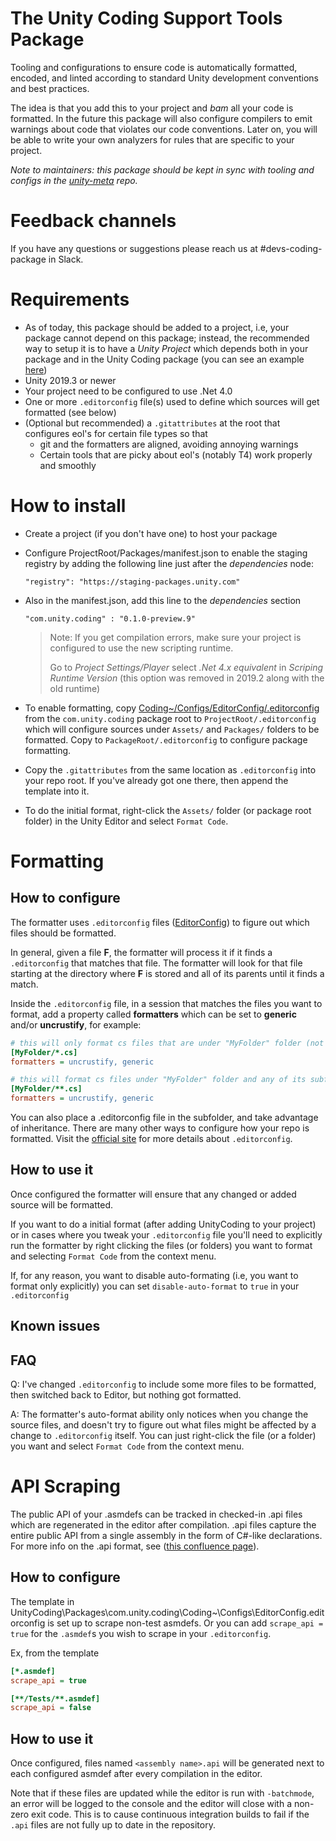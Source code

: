 # The Unity Coding Support Tools Package

Tooling and configurations to ensure code is automatically formatted, encoded, and linted according to standard Unity development conventions and best practices.

The idea is that you add this to your project and *bam* all your code is formatted. In the future this package will also configure compilers to emit warnings about code that violates our code conventions. Later on, you will be able to write your own analyzers for rules that are specific to your project.

_Note to maintainers: this package should be kept in sync with tooling and configs in the [unity-meta](https://ono.unity3d.com/unity-extra/unity-meta) repo._

# Feedback channels

If you have any questions or suggestions please reach us at #devs-coding-package in Slack.

# Requirements

- As of today, this package should be added to a project, i.e, your package cannot depend on this package; instead, the recommended way to setup it is to have a *Unity Project* which depends both in your package and in the Unity Coding package (you can see an example [here](https://github.cds.internal.unity3d.com/unity/com.unity.coding/tree/master/UnityCoding))
- Unity 2019.3 or newer
- Your project need to be configured to use .Net 4.0
- One or more `.editorconfig` file(s) used to define which sources will get formatted (see below)
- (Optional but recommended) a `.gitattributes` at the root that configures eol's for certain file types so that
  - git and the formatters are aligned, avoiding annoying warnings
  - Certain tools that are picky about eol's (notably T4) work properly and smoothly

# How to install

- Create a project (if you don't have one) to host your package

- Configure ProjectRoot/Packages/manifest.json to enable the staging registry by adding the following line just after the *dependencies* node:

    `"registry": "https://staging-packages.unity.com"`

- Also in the manifest.json, add this line to the *dependencies* section

    `"com.unity.coding" : "0.1.0-preview.9"`

    > Note: If you get compilation errors, make sure your project is configured to use the new scripting runtime.
    >
    > Go to *Project Settings/Player* select *.Net 4.x equivalent* in *Scriping Runtime Version* (this option was removed in 2019.2 along with the old runtime)

- To enable formatting, copy [Coding~/Configs/EditorConfig/.editorconfig](Coding~/Configs/EditorConfig/.editorconfig) from the `com.unity.coding` package root to `ProjectRoot/.editorconfig` which will configure sources under `Assets/` and `Packages/` folders to be formatted. Copy to `PackageRoot/.editorconfig` to configure package formatting.

- Copy the `.gitattributes` from the same location as `.editorconfig` into your repo root. If you've already got one there, then append the template into it.

- To do the initial format, right-click the `Assets/` folder (or package root folder) in the Unity Editor and select `Format Code`.

# Formatting

## How to configure

The formatter uses `.editorconfig` files ([EditorConfig](https://editorconfig.org/)) to figure out which files should be formatted.

In general, given a file **F**, the formatter will process it if it finds a `.editorconfig` that matches that file. The formatter will look for that file starting at the directory where **F** is stored and all of its parents until it finds a match.

Inside the `.editorconfig` file, in a session that matches the files you want to format, add a property called **formatters** which can be set to **generic** and/or **uncrustify**, for example:

```ini
# this will only format cs files that are under "MyFolder" folder (not in subfolders)
[MyFolder/*.cs]
formatters = uncrustify, generic

# this will format cs files under "MyFolder" folder and any of its subfolders
[MyFolder/**.cs]
formatters = uncrustify, generic
```

You can also place a .editorconfig file in the subfolder, and take advantage of inheritance. There are many other ways to configure how your repo is formatted. Visit the [official site](https://editorconfig.org/) for more details about `.editorconfig`.

## How to use it

Once configured the formatter will ensure that any changed or added source will be formatted.

If you want to do a initial format (after adding UnityCoding to your project) or in cases where you tweak your `.editorconfig` file you'll need to explicitly run the formatter by right clicking the files (or folders) you want to format and selecting `Format Code` from the context menu.

If, for any reason, you want to disable auto-formating (i.e, you want to format only explicitly) you can set `disable-auto-format` to `true` in your `.editorconfig`

## Known issues

## FAQ

Q: I've changed `.editorconfig` to include some more files to be formatted, then switched back to Editor, but nothing got formatted.

A: The formatter's auto-format ability only notices when you change the source files, and doesn't try to figure out what files might be affected by a change to `.editorconfig` itself. You can just right-click the file (or a folder) you want and select `Format Code` from the context menu.

# API Scraping

The public API of your .asmdefs can be tracked in checked-in .api files which are regenerated in the editor after compilation. .api files capture the entire public API from a single assembly in the form of C#-like declarations. For more info on the .api format, see ([this confluence page](https://confluence.hq.unity3d.com/pages/viewpage.action?spaceKey=DEV&title=Tracking+API+Through+.api+and+.platform.api)).

## How to configure

The template in UnityCoding\Packages\com.unity.coding\Coding~\Configs\EditorConfig\.editorconfig is set up to scrape non-test asmdefs. Or you can add `scrape_api = true` for the `.asmdef`s you wish to scrape in your `.editorconfig`. 

Ex, from the template
```ini
[*.asmdef]
scrape_api = true

[**/Tests/**.asmdef]
scrape_api = false
```

## How to use it

Once configured, files named `<assembly name>.api` will be generated next to each configured asmdef after every compilation in the editor.

Note that if these files are updated while the editor is run with `-batchmode`, an error will be logged to the console and the editor will close with a non-zero exit code. This is to cause continuous integration builds to fail if the `.api` files are not fully up to date in the repository.